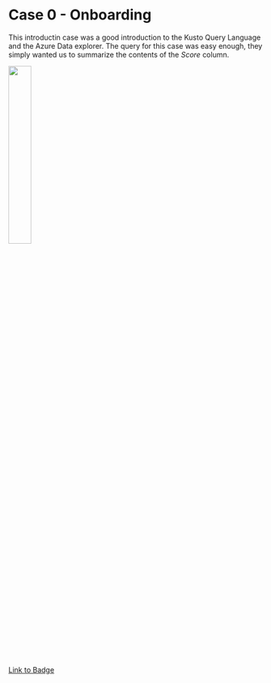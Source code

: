 # Case 0 - Onboarding

This introductin case was a good introduction to the Kusto Query Language and the Azure Data explorer.
The query for this case was easy enough, they simply wanted us to summarize the contents of the *Score* column.

<img src="https://images.credly.com/size/680x680/images/84201552-025f-4b97-81c4-55be4ba896ff/image.png" width=30% height=30%>

[Link to Badge](https://www.credly.com/earner/earned/badge/52a42eb3-4d35-4702-94bc-9c172f16fd04)
